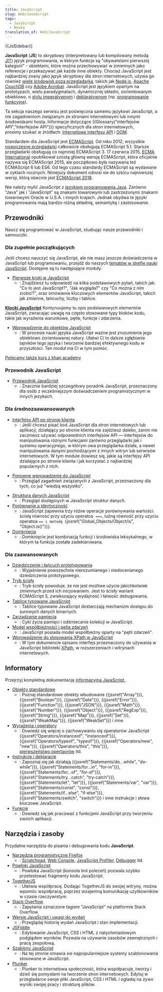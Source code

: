 ```yaml
---
title: JavaScript
slug: Web/JavaScript
tags:
  - JavaScript
  - Nauka
translation_of: Web/JavaScript
---
```

{{JsSidebar}}

**JavaScript** (**JS**) to skryptowy (interpretowany lub kompilowany metodą [JIT](<https://pl.wikipedia.org/wiki/JIT_(informatyka)>)) język programowania, w którym funkcje są "obywatelami pierwszej kategorii" - obiektami, które można przechowywać w zmiennych jako referencje i przekazywać jak każde inne obiekty. Chociaż JavaScript jest najbardziej znany jako język skryptowy dla stron internetowych, używa go również [wiele środowisk poza przeglądarką](https://en.wikipedia.org/wiki/JavaScript#Uses_outside_Web_pages), takich jak [Node.js](/pl/docs/Glossary/Node.js), [Apache CouchDB](https://couchdb.apache.org/) czy [Adobe Acrobat](http://www.adobe.com/devnet/acrobat/javascript.html). JavaScript jest językiem opartym na prototypach, wielu paradygmatach, dynamicznej składni, zorientowanym obiektowo, o [stylu imperatywnym](https://pl.wikipedia.org/wiki/Programowanie_imperatywne) i [deklaratywnym](https://pl.wikipedia.org/wiki/Programowanie_deklaratywne) (np. [programowanie funkcyjne](https://pl.wikipedia.org/wiki/Programowanie_funkcyjne)).

Ta sekcja naszego serwisu jest poświęcona samemu językowi JavaScript, a nie zagadnieniom związanym ze stronami internetowymi lub innymi środowiskami hosta. Informacje dotyczące {{Glossary("interfejsów API","Interfejsów API")}} specyficznych dla stron internetowych, prosimy szukać w źródłach: [Internetowe interfesy API](/pl/docs/Web/API) i [DOM](/pl/docs/Glossary/DOM).

Standardem dla JavaScript jest [ECMAScript](/pl/docs/Web/JavaScript/Language_Resources). Od roku 2012, wszystkie [nowoczesne przegladarki](https://kangax.github.io/compat-table/es5/) całkowicie obsługują ECMAScript 5.1. Starsze przegladarki obsługują co najmniej ECMAScript 3. 17 czerwca 2015, [ECMA International](https://www.ecma-international.org) opublikował szóstą główną wersję ECMAScript, która oficjalnie nazywa się ECMAScript 2015, ale początkowo była nazywana też ECMAScript 6 lub ES6. Od tego czasu standardy ECMAScript są wydawane w cyklach rocznych. Niniejszy dokument odnosi sie do szkicu najnowszej wersji, którą obecnie jest [ECMAScript 2018](https://tc39.github.io/ecma262/).

Nie należy mylić JavaScript z [językiem programowania Java](https://pl.wikipedia.org/wiki/Java). Zarówno "Java" jak i "JavaScript" są znakami towarowymi lub zastrzeżonymi znakami towarowymi Oracle w U.S.A. i innych krajach. Jednak obydwa te języki programowania mają bardzo różną składnię, semantykę i zastosowanie.

## Przewodniki

Naucz się programować w JavaScript, studiując nasze przewodniki i samouczki.

### Dla zupełnie początkujących

Jeśli chcesz nauczyć się JavaScript, ale nie masz jeszcze doświadczenia w JavaScript lub programowaniu, przejdź do naszych [tematów w strefie nauki JavaScript](/pl/docs/Learn/JavaScript). Dostępne są tu następujące moduły:

- [Pierwsze kroki w JavaScript](/pl/docs/Learn/JavaScript/First_steps)
  - : Znajdziesz tu odpowiedź na kilka podstawowych pytań, takich jak: "Co to jest JavaScript?", "Jak wygląda?" czy "Co można z nim zrobić?", oraz omówienie kluczowych elementów JavaScript, takich jak zmienne, łańcuchy, liczby i tablice.

**[Klocki JavaScript](/pl/docs/Learn/JavaScript/Building_blocks)**
Kontynuujemy tu opis podstawowych elementów JavaScript, zwracając uwagę na często stosowane typy bloków kodu, takie jak wyrażenia warunkowe, pętle, funkcje i zdarzenia.

- [Wprowadzenie do obiektów JavaScript](/pl/docs/Learn/JavaScript/Objects)
  - : W procesie nauki języka JavaScript ważne jest zrozumienie jego obiektowo zorientowanej natury. Ułatwi Ci to dalsze zgłębianie tajników tego języka i tworzenie bardziej efektywnego kodu w przyszłości. Ten moduł ma Ci w tym pomóc.

[Polecamy także kurs z khan academy](https://pl.khanacademy.org/computing/computer-programming/programming#intro-to-programming)

### Przewodnik JavaScript

- [Przewodnik JavaScript](/pl/docs/Web/JavaScript/Guide)
  - : Znacznie bardziej szczegółowy poradnik JavaScript, przeznaczony dla osób z wcześniejszym doświadczeniem programistycznym w innych jezykach.

### Dla średnozaawansowanych

- [Interfejsy API po stronie klienta](/pl/docs/Learn/JavaScript/Client-side_web_APIs)
  - : Jeśli chcesz pisać kod JavaScript dla stron internetowych lub aplikacji, działający po stronie klienta nie zajdziesz daleko, zanim nie zaczniesz używać odpowiednich interfejsów API — interfejsów do manipulowania róznymi funkcjami zarówno przeglądarki jak i systemu operacyjnego, w którym owa przeglądarka działa, a nawet manipulowania danymi pochodzącymi z innych witryn lub serwisów internetowych. W tym module dowiesz się, jakie są interfejsy API działające po stronie klienta i jak korzystać z najbardziej popularnych z nich.

<!---->

- [Ponowne wprowadzenie do JavaScript](/pl/docs/Web/JavaScript/A_re-introduction_to_JavaScript)
  - : Przegląd zagadnień związanych z JavaScript, przeznaczony dla tych, co już "wiedzą wszystko".

<!---->

- [Struktura danych JavaScript](/pl/docs/Web/JavaScript/Data_structures)
  - : Przegląd dostępnych w JavaScript struktur danych.
- [Porównanie a identyczność](/pl/docs/Web/JavaScript/Equality_comparisons_and_sameness)
  - : JavaScript zapewnia trzy różne operacje porównywania wartości: ścisłą równość przy użyciu operatoa  `===`, luźną równość przy uzyciu operatoa `== i metodę `{jsxref("Global_Objects/Object/is", "Object.is()")}}.
- [Domknięcia](/pl/docs/Web/JavaScript/Domkniecia)
  - : Domknięcie jest kombinacją funkcji i środowiska leksykalnego, w którym ta funkcja została zadeklarowana.

### Dla zaawansowanych

- [Dziedziczenie i łańcuch prototypowania](/pl/docs/Web/JavaScript/Inheritance_and_the_prototype_chain)
  - : Wyjaśnienie powszechnie nierozumianego i niedocenianego dziedziczenia prototypowego.
- [Tryb ścisły](/pl/docs/Web/JavaScript/Reference/Strict_mode)
  - : Tryb ścisły powoduje, że nie jest możliwe użycie jakichkolwiek zmiennych przed ich inicjowaniem. Jest to ścisły wariant ECMAScript 5, zwiekszający wydajność i łatwość debugowania.
- [Tablice typowane JavaScript](/pl/docs/Web/JavaScript/Typed_arrays)
  - : Tablice typowane JavaScript dostarczają mechanizm dostępu do surowych danych binarnych.
- [Zarządzanie pamięcią](/pl/docs/Web/JavaScript/Memory_Management)
  - : Cykl życia pamięci i odśmiecanie kolekcji w JavaScript.
- [Model współbieżności i pętla zdarzeń](/pl/docs/Web/JavaScript/EventLoop)
  - : JavaScript posiada model współbieżny oparty na "pętli zdarzeń".
- [Wprowadzenie do stosowania XPath w JavaScript](/pl/docs/Web/JavaScript/Introduction_to_using_XPath_in_JavaScript)
  - : W tym dokumencie opisano interfejs przeznaczony do używania w JavaScript biblioteki [XPath](/pl/docs/XPath "en/XPath"), w rozszerzeniach i witrynach internetowych.

## Informatory

Przejrzyj kompletną dokumentację [informacyjną JavaScript ](/pl/docs/Web/JavaScript/Reference).

- [Obiekty standardowe](/pl/docs/Web/JavaScript/Reference/Global_Objects)
  - : Poznaj standardowe obiekty wbudowane {{jsxref("Array")}}, {{jsxref("Boolean")}}, {{jsxref("Date")}}, {{jsxref("Error")}}, {{jsxref("Function")}}, {{jsxref("JSON")}}, {{jsxref("Math")}}, {{jsxref("Number")}}, {{jsxref("Object")}}, {{jsxref("RegExp")}}, {{jsxref("String")}}, {{jsxref("Map")}}, {{jsxref("Set")}}, {{jsxref("WeakMap")}}, {{jsxref("WeakSet")}} i inne
- [Wyrażenia i operatory](/pl/docs/Web/JavaScript/Reference/Operators)
  - : Dowiedz się więcej o zachowywaniu się operatorów JavaScript {{jsxref("Operators/instanceof", "instanceof")}}, {{jsxref("Operators/typeof", "typeof")}}, {{jsxref("Operators/new", "new")}}, {{jsxref("Operators/this", "this")}}, [pierwszeństwo opertaorów](/pl/docs/Web/JavaScript/Reference/Operators/Operator_Precedence) itd.
- [Instrukcje i deklaracje](/pl/docs/Web/JavaScript/Reference/Statements)
  - : Zapoznaj się jak działają {{jsxref("Statements/do...while", "do-while")}}, {{jsxref("Statements/for...in", "for-in")}}, {{jsxref("Statements/for...of", "for-of")}}, {{jsxref("Statements/try...catch", "try-catch")}}, {{jsxref("Statements/let", "let")}}, {{jsxref("Statements/var", "var")}}, {{jsxref("Statements/const", "const")}}, {{jsxref("Statements/if...else", "if-else")}}, {{jsxref("Statements/switch", "switch")}} i inne instrukcje i słowa kluczowe JavaScript.
- [Funkcje](/pl/docs/Web/JavaScript/Reference/Functions)
  - : Dowiedz się jak pracować z funkcjami JavaScript przy tworzeniu swoich aplikacji.

## Narzędzia i zasoby

Przydatne narzędzia do pisania i debugowania kodu **JavaScript**.

- [Narzędzia programistyczne Firefox](/pl/docs/Tools)
  - : [Scratchpad](/pl/docs/Tools/Scratchpad), [Web Console](/pl/docs/Tools/Web_Console), [JavaScript Profiler](/pl/docs/Tools/Profiler), [Debugger](/pl/docs/Tools/Debugger) itd.
- [Powłoki JavaScript](/pl/docs/Web/JavaScript/Shells)
  - : Powłoka JavaScript (konsola linii poleceń) pozwala szybko przetestować fragmenty kodu JavaScript.
- [TogetherJS](https://togetherjs.com/)
  - : Ułatwia współpracę. Dodając TogetherJS do swojej witryny, można wpomóc współpracę, poprzez wzajemną komunikację uzytkowników w czasie rzeczywistym.
- [Stack Overflow](https://stackoverflow.com/questions/tagged/javascript)
  - : Zapytania oznaczone tagiem "JavaScript" na platformie Stack Overflow.
- [Wersje JavaScript i uwagi do wydań](/pl/docs/Web/JavaScript/New_in_JavaScript)
  - : Przeglądaj historię wydań JavaScript i stan implementacji.
- [JSFiddle](https://jsfiddle.net/)
  - : Edytowanie JavaScript, CSS i HTML z natychmiastowym podglądem wyników. Pozwala na używanie zasobów zewnętrznych i pracę zespołową.
- [Szablony JavaScript](/pl/docs/Web/JavaScript/JavaScript_templates)
  - : Na tej stronie omawia sie najpopularniejsze systemy szablonowania stosowane w JavaScript.
- [Plunker](https://plnkr.co/)
  - : Plunker to internetowa społeczność, która współpacuje, tworzy i dzieli się pomysłami na tworzenie stron internetowych. Edytuj w przegladarce swoje pliki JavaScript, CSS i HTML i ogladaj na żywo wyniki swojej pracy i strukturę plików.
